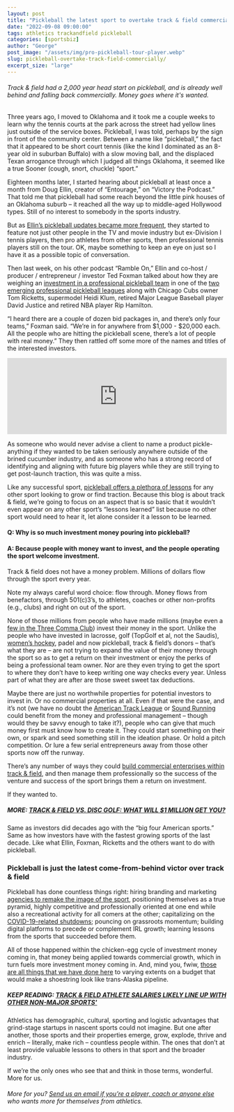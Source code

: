 ```yaml
---
layout: post
title: "Pickleball the latest sport to overtake track & field commercially"
date: "2022-09-08 09:00:00"
tags: athletics trackandfield pickleball
categories: [sportsbiz]
author: "George"
post_image: "/assets/img/pro-pickleball-tour-player.webp"
slug: pickleball-overtake-track-field-commercially/
excerpt_size: "large"
---
```


<h6>Track & field had a 2,000 year head start on pickleball, and is already well behind and falling back commercially. Money goes where it's wanted.</h6>

Three years ago, I moved to Oklahoma and it took me a couple weeks to learn why the tennis courts at the park across the street had yellow lines just outside of the service boxes. Pickleball, I was told, perhaps by the sign in front of the community center. Between a name like “pickleball,” the fact that it appeared to be short court tennis (like the kind I dominated as an 8-year old in suburban Buffalo) with a slow moving ball, and the displaced Texan arrogance through which I judged all things Oklahoma, it seemed like a true Sooner (cough, snort, chuckle) “sport.”

Eighteen months later, I started hearing about pickleball at least once a month from Doug Ellin, creator of “Entourage,” on “Victory the Podcast.” That told me that pickleball had some reach beyond the little pink houses of an Oklahoma suburb – it reached all the way up to middle-aged Hollywood types. Still of no interest to somebody in the sports industry.

But as [Ellin’s pickleball updates became more frequent](https://podcasts.apple.com/us/podcast/doug-ellins-ramble-on/id1582657701), they started to feature not just other people in the TV and movie industry but ex-Division I tennis players, then pro athletes from other sports, then professional tennis players still on the tour. OK, maybe something to keep an eye on just so I have it as a possible topic of conversation.

Then last week, on his other podcast “Ramble On,” Ellin and co-host / producer / entrepreneur / investor Ted Foxman talked about how they are weighing an [investment in a professional pickleball team](https://www.podcastone.com/episode/Ramble-On-Pickle) in one of the [two emerging professional pickleball leagues](https://www.sportspromedia.com/from-the-magazine/emerging-sports-padel-pickleball-disc-golf-sup-esports-governance-control/) along with Chicago Cubs owner Tom Ricketts, supermodel Heidi Klum, retired Major League Baseball player David Justice and retired NBA player Rip Hamilton.

“I heard there are a couple of dozen bid packages in, and there’s only four teams,” Foxman said. “We’re in for anywhere from $1,000 - $20,000 each. All the people who are hitting the pickleball scene, there’s a lot of people with real money.” They then rattled off some more of the names and titles of the interested investors.

<iframe allow="autoplay *; encrypted-media *; fullscreen *; clipboard-write" frameborder="0" height="175" style="width:100%;max-width:660px;overflow:hidden;background:transparent;" sandbox="allow-forms allow-popups allow-same-origin allow-scripts allow-storage-access-by-user-activation allow-top-navigation-by-user-activation" src="https://embed.podcasts.apple.com/us/podcast/ramble-on-pickle/id1582657701?i=1000578043271"></iframe>

As someone who would never advise a client to name a product pickle-anything if they wanted to be taken seriously anywhere outside of the brined cucumber industry, and as someone who has a strong record of identifying and aligning with future big players while they are still trying to get post-launch traction, this was quite a miss.

Like any successful sport, [pickleball offers a plethora of lessons](https://www.ppatour.com/) for any other sport looking to grow or find traction. Because this blog is about track & field, we’re going to focus on an aspect that is so basic that it wouldn’t even appear on any other sport’s “lessons learned” list because no other sport would need to hear it, let alone consider it a lesson to be learned.

<h4>Q: Why is so much investment money pouring into pickleball?</h4>
<h4>A: Because people with money want to invest, and the people operating the sport welcome investment.</h4>

Track & field does not have a money problem. Millions of dollars flow through the sport every year.

Note my always careful word choice: flow through. Money flows from benefactors, through 501(c)3’s, to athletes, coaches or other non-profits (e.g., clubs) and right on out of the sport.

None of those millions from people who have made millions (maybe even a [few in the Three Comma Club](https://www.youtube.com/watch?v=xzMUrB-Um1Y)) invest their money in the sport. Unlike the people who have invested in lacrosse, golf (TopGolf et al, not the Saudis), [women’s hockey](https://nalathletics.com/blog/2022/08/16/track-field-niche-sport-attendance-salaries), padel and now pickleball, track & field’s donors – that’s what they are – are not trying to expand the value of their money through the sport so as to get a return on their investment or enjoy the perks of being a professional team owner. Nor are they even trying to get the sport to where they don’t have to keep writing one way checks every year. Unless part of what they are after are those sweet sweet tax deductions.

Maybe there are just no worthwhile properties for potential investors to invest in. Or no commercial properties at all. Even if that were the case, and it’s not (we have no doubt the [American Track League](https://nalathletics.com/blog/2021/02/22/four-questions-american-track-league-nbigp) or [Sound Running](https://nalathletics.com/blog/2021/06/14/viewership-ratings-track-and-field-ppv) could benefit from the money and professional management – though would they be savvy enough to take it?), people who can give that much money first must know how to create it. They could start something on their own, or spark and seed something still in the ideation phase. Or hold a pitch competition. Or lure a few serial entrepreneurs away from those other sports now off the runway.

There’s any number of ways they could [build commercial enterprises within track & field](https://nalathletics.com/blog/2020/09/21/retiring-nike-exec-career-explains-track-and-field), and then manage them professionally so the success of the venture and success of the sport brings them a return on investment.

If they wanted to.

##### MORE: [TRACK & FIELD VS. DISC GOLF: WHAT WILL $1 MILLION GET YOU?](https://nalathletics.com/blog/2021/03/03/track-field-vs-disc-golf)

Same as investors did decades ago with the “big four American sports.” Same as how investors have with the fastest growing sports of the last decade. Like what Ellin, Foxman, Ricketts and the others want to do with pickleball.

### Pickleball is just the latest come-from-behind victor over track & field

Pickleball has done countless things right: hiring branding and marketing [agencies to remake the image of the sport](https://apptour.org/), positioning themselves as a true pyramid, highly competitive and professionally oriented at one end while also a recreational activity for all comers at the other; capitalizing on the [COVID-19-related shutdowns](https://nalathletics.com/blog/2021/03/04/usatf-defaults-another-national-championship); pouncing on grassroots momentum; building digital platforms to precede or complement IRL growth; learning lessons from the sports that succeeded before them.

All of those happened within the chicken-egg cycle of investment money coming in, that money being applied towards commercial growth, which in turn fuels more investment money coming in. And, mind you, fwiw, [those are all things that we have done here](https://nalathletics.com/blog/2020/04/23/time-to-build-athletics) to varying extents on a budget that would make a shoestring look like trans-Alaska pipeline.

##### KEEP READING: [TRACK & FIELD ATHLETE SALARIES LIKELY LINE UP WITH OTHER NON-MAJOR SPORTS'](https://nalathletics.com/blog/2022/08/16/track-field-niche-sport-attendance-salaries)

Athletics has demographic, cultural, sporting and logistic advantages that grind-stage startups in nascent sports could not imagine. But one after another, those sports and their properties emerge, grow, explode, thrive and enrich – literally, make rich – countless people within. The ones that don’t at least provide valuable lessons to others in that sport and the broader industry.

If we’re the only ones who see that and think in those terms, wonderful. More for us.

###### More for you? <a href = "mailto: george@nalathletics.com">Send us an email if you’re a player, coach or anyone else</a> who wants more for themselves from athletics.

